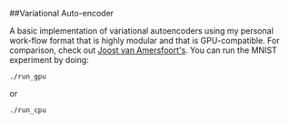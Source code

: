 ##Variational Auto-encoder

A basic implementation of variational autoencoders using my personal work-flow format that is highly modular and that is GPU-compatible. For comparison, check out [Joost van Amersfoort's](https://github.com/y0ast/VAE-Torch). You can run the MNIST experiment by doing:

`./run_gpu`

or

`./run_cpu`
